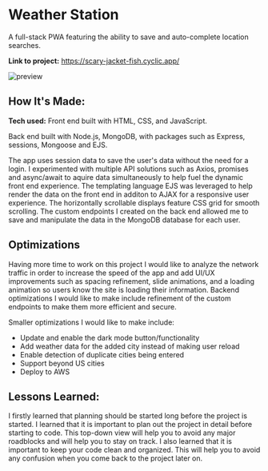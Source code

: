 # Weather Station
A full-stack PWA featuring the ability to save and auto-complete location searches.

**Link to project:** https://scary-jacket-fish.cyclic.app/

![preview](images/preview.gif)

## How It's Made:

**Tech used:** 
Front end built with HTML, CSS, and JavaScript. 

Back end built with Node.js, MongoDB, with packages such as Express, sessions, Mongoose and EJS.

The app uses session data to save the user's data without the need for a login. I experimented with multiple API solutions such as Axios, promises and async/await to aquire data simultaneously to help fuel the dynamic front end experience. The templating language EJS was leveraged to help render the data on the front end in additon to AJAX for a responsive user experience. The horizontally scrollable displays feature CSS grid for smooth scrolling. The custom endpoints I created on the back end allowed me to save and manipulate the data in the MongoDB database for each user.

## Optimizations

Having more time to work on this project I would like to analyze the network traffic in order to increase the speed of the app and add UI/UX improvements such as spacing refinement, slide animations, and a loading animation so users know the site is loading their information. Backend optimizations I would like to make include refinement of the custom endpoints to make them more efficient and secure.

Smaller optimizations I would like to make include:
- Update and enable the dark mode button/functionality
- Add weather data for the added city instead of making user reload
- Enable detection of duplicate cities being entered
- Support beyond US cities
- Deploy to AWS

## Lessons Learned:

I firstly learned that planning should be started long before the project is started. I learned that it is important to plan out the project in detail before starting to code. This top-down view will help you to avoid any major roadblocks and will help you to stay on track. I also learned that it is important to keep your code clean and organized. This will help you to avoid any confusion when you come back to the project later on.
